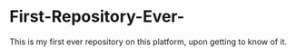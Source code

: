 # First-Repository-Ever-
This is my first ever repository on this platform, upon getting to know of it. 
